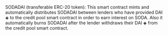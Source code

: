 SODADAI (transferable ERC-20 token):
This smart contract mints and automatically distributes SODADAI between lenders who have provided DAI ◈ to the credit pool smart contract in order to earn interest on SODA. Also it automatically burns SODADAI after the lender withdraws their DAI ◈ from the credit pool smart contract.
